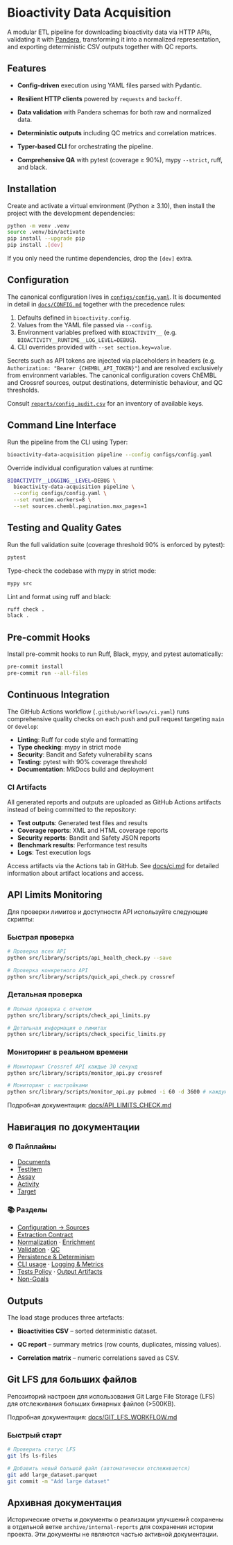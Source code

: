 # Bioactivity Data Acquisition

A modular ETL pipeline for downloading bioactivity data via HTTP APIs,
validating it with
[Pandera](https://pandera.readthedocs.io/), transforming it into
a normalized
representation, and
exporting deterministic CSV outputs together with QC reports.

## Features

- **Config-driven** execution using YAML files parsed with Pydantic.

- **Resilient HTTP clients** powered by `requests` and `backoff`.

- **Data validation** with Pandera schemas for both raw and normalized data.

- **Deterministic outputs** including QC metrics and correlation matrices.

- **Typer-based CLI** for orchestrating the pipeline.

- **Comprehensive QA** with pytest (coverage ≥ 90%), mypy `--strict`, ruff, and black.

## Installation

Create and activate a virtual environment (Python ≥ 3.10), then install the
project with the
development dependencies:

```bash
python -m venv .venv
source .venv/bin/activate
pip install --upgrade pip
pip install .[dev]
```

If you only need the runtime dependencies, drop the `[dev]` extra.

## Configuration

The canonical configuration lives in
[`configs/config.yaml`](configs/config.yaml). It is documented in
detail in [`docs/CONFIG.md`](docs/CONFIG.md) together with the precedence rules:

1. Defaults defined in `bioactivity.config`.
2. Values from the YAML file passed via `--config`.
3. Environment variables prefixed with `BIOACTIVITY__` (e.g. `BIOACTIVITY__RUNTIME__LOG_LEVEL=DEBUG`).
4. CLI overrides provided with `--set section.key=value`.

Secrets such as API tokens are injected via placeholders in headers (e.g.
`Authorization: "Bearer {CHEMBL_API_TOKEN}"`) and are resolved exclusively from
environment
variables. The canonical configuration covers ChEMBL and Crossref sources,
output destinations,
deterministic behaviour, and QC thresholds.

Consult [`reports/config_audit.csv`](reports/config_audit.csv) for an inventory
of available keys.

## Command Line Interface

Run the pipeline from the CLI using Typer:

```bash
bioactivity-data-acquisition pipeline --config configs/config.yaml
```

Override individual configuration values at runtime:

```bash
BIOACTIVITY__LOGGING__LEVEL=DEBUG \
  bioactivity-data-acquisition pipeline \
  --config configs/config.yaml \
  --set runtime.workers=8 \
  --set sources.chembl.pagination.max_pages=1
```

## Testing and Quality Gates

Run the full validation suite (coverage threshold 90% is enforced by pytest):

```bash
pytest
```

Type-check the codebase with mypy in strict mode:

```bash
mypy src
```

Lint and format using ruff and black:

```bash
ruff check .
black .
```

## Pre-commit Hooks

Install pre-commit hooks to run Ruff, Black, mypy, and pytest automatically:

```bash
pre-commit install
pre-commit run --all-files
```

## Continuous Integration

The GitHub Actions workflow (`.github/workflows/ci.yaml`) runs comprehensive quality checks on each push and pull request targeting `main` or `develop`:

- **Linting**: Ruff for code style and formatting
- **Type checking**: mypy in strict mode
- **Security**: Bandit and Safety vulnerability scans
- **Testing**: pytest with 90% coverage threshold
- **Documentation**: MkDocs build and deployment

### CI Artifacts

All generated reports and outputs are uploaded as GitHub Actions artifacts instead of being committed to the repository:

- **Test outputs**: Generated test files and results
- **Coverage reports**: XML and HTML coverage reports
- **Security reports**: Bandit and Safety JSON reports
- **Benchmark results**: Performance test results
- **Logs**: Test execution logs

Access artifacts via the Actions tab in GitHub. See [docs/ci.md](docs/ci.md) for detailed information about artifact locations and access.

## API Limits Monitoring

Для проверки лимитов и доступности API используйте следующие скрипты:

### Быстрая проверка

```bash
# Проверка всех API
python src/library/scripts/api_health_check.py --save

# Проверка конкретного API
python src/library/scripts/quick_api_check.py crossref
```

### Детальная проверка

```bash
# Полная проверка с отчетом
python src/library/scripts/check_api_limits.py

# Детальная информация о лимитах
python src/library/scripts/check_specific_limits.py
```

### Мониторинг в реальном времени

```bash
# Мониторинг Crossref API каждые 30 секунд
python src/library/scripts/monitor_api.py crossref

# Мониторинг с настройками
python src/library/scripts/monitor_api.py pubmed -i 60 -d 3600 # каждую минуту в течение часа
```

Подробная документация: [docs/API_LIMITS_CHECK.md](docs/API_LIMITS_CHECK.md)

## Навигация по документации

### ⚙️ Пайплайны
- [Documents](pipelines/documents.md)
- [Testitem](pipelines/testitem.md)
- [Assay](pipelines/assay.md)
- [Activity](pipelines/activity.md)
- [Target](pipelines/target.md)

### 📚 Разделы
- [Configuration → Sources](configuration/sources.md)
- [Extraction Contract](extraction-contract.md)
- [Normalization](normalization.md) · [Enrichment](enrichment.md)
- [Validation](validation.md) · [QC](qc.md)
- [Persistence & Determinism](persistence.md)
- [CLI usage](cli.md) · [Logging & Metrics](logging.md)
- [Tests Policy](tests.md) · [Output Artifacts](output-artifacts.md)
- [Non-Goals](non-goals.md)

## Outputs

The load stage produces three artefacts:

- **Bioactivities CSV** – sorted deterministic dataset.

- **QC report** – summary metrics (row counts, duplicates, missing values).

- **Correlation matrix** – numeric correlations saved as CSV.

## Git LFS для больших файлов

Репозиторий настроен для использования Git Large File Storage (LFS) для отслеживания больших бинарных файлов (>500KB).

Подробная документация: [docs/GIT_LFS_WORKFLOW.md](docs/GIT_LFS_WORKFLOW.md)

### Быстрый старт

```bash
# Проверить статус LFS
git lfs ls-files

# Добавить новый большой файл (автоматически отслеживается)
git add large_dataset.parquet
git commit -m "Add large dataset"
```

## Архивная документация

Исторические отчеты и документы о реализации улучшений сохранены в отдельной ветке `archive/internal-reports` для сохранения истории проекта. Эти документы не являются частью активной документации.
